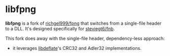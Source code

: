# libfpng

**libfpng** is a fork of [richgel999/fpng](https://github.com/richgel999/fpng) that switches from a single-file header to a DLL. It's designed specifically for [steviegt6/fnb](https://github.com/steviegt6/libfpng).

This fork does away with the single-file header, dependency-less approach:

- it leverages [libdeflate](https://github.com/ebiggers/libdeflate)'s CRC32 and Adler32 implementations.
